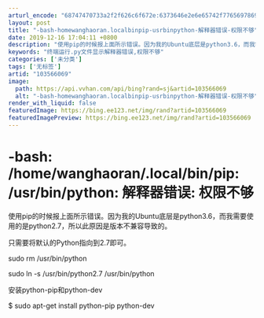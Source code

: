 ```yaml
---
arturl_encode: "68747470733a2f2f626c6f672e:6373646e2e6e65742f77656978696e5f34333635393033352f:61727469636c652f64657461696c732f313033353636303639"
layout: post
title: "-bash-homewanghaoran.localbinpip-usrbinpython-解释器错误-权限不够"
date: 2019-12-16 17:04:11 +0800
description: "使用pip的时候报上面所示错误。因为我的Ubuntu底层是python3.6，而我需要使用的是pyt"
keywords: "终端运行.py文件显示解释器错误,权限不够"
categories: ['未分类']
tags: ['无标签']
artid: "103566069"
image:
  path: https://api.vvhan.com/api/bing?rand=sj&artid=103566069
  alt: "-bash-homewanghaoran.localbinpip-usrbinpython-解释器错误-权限不够"
render_with_liquid: false
featuredImage: https://bing.ee123.net/img/rand?artid=103566069
featuredImagePreview: https://bing.ee123.net/img/rand?artid=103566069
---
```


# -bash: /home/wanghaoran/.local/bin/pip: /usr/bin/python: 解释器错误: 权限不够

使用pip的时候报上面所示错误。因为我的Ubuntu底层是python3.6，而我需要使用的是python2.7，所以此原因是版本不兼容导致的。

只需要将默认的Python指向到2.7即可。

sudo rm /usr/bin/python
  
sudo ln -s /usr/bin/python2.7 /usr/bin/python

安装python-pip和python-dev

$ sudo apt-get install python-pip python-dev